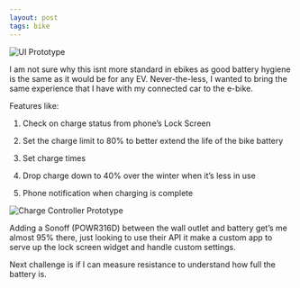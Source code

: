 ```yaml
---
layout: post
tags: bike
---
```



![UI Prototype](https://michaelmassie.com/assets/img/UIController.png)

I am not sure why this isnt more standard in ebikes as good battery hygiene is the same as it would be for any EV. Never-the-less, I wanted to bring the same experience that I have with my connected car to the e-bike.

Features like:

1) Check on charge status from phone’s Lock Screen

2) Set the charge limit to 80% to better extend the life of the bike battery

3) Set charge times

4) Drop charge down to 40% over the winter when it’s less in use

5) Phone notification when charging is complete


![Charge Controller Prototype](https://michaelmassie.com/assets/img/chargeController.jpeg)

Adding a Sonoff (POWR316D) between the  wall outlet and battery get’s me almost 95% there, just looking to use their API it make a custom app to serve up the lock screen widget and handle custom settings.

Next challenge is if I can measure resistance to understand how full the battery is. 
